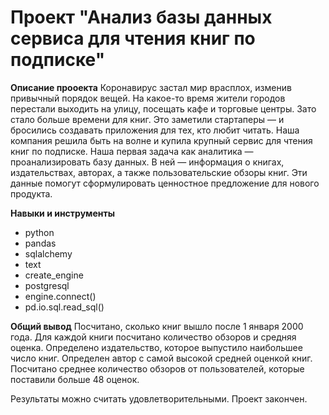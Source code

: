 # Проект "Анализ базы данных сервиса для чтения книг по подписке"
__Описание прооекта__ 
Коронавирус застал мир врасплох, изменив привычный порядок вещей. На какое-то время жители городов перестали выходить на улицу, посещать кафе и торговые центры. Зато стало больше времени для книг. Это заметили стартаперы — и бросились создавать приложения для тех, кто любит читать. Наша компания решила быть на волне и купила крупный сервис для чтения книг по подписке. Наша первая задача как аналитика — проанализировать базу данных. В ней — информация о книгах, издательствах, авторах, а также пользовательские обзоры книг. Эти данные помогут сформулировать ценностное предложение для нового продукта.

__Навыки и инструменты__
- python
- pandas
- sqlalchemy
- text
- create_engine
- postgresql
- engine.connect() 
- pd.io.sql.read_sql()

__Общий вывод__
Посчитано, сколько книг вышло после 1 января 2000 года.
Для каждой книги посчитано количество обзоров и средняя оценка.
Определено издательство, которое выпустило наибольшее число книг.
Определен автор с самой высокой средней оценкой книг.
Посчитано среднее количество обзоров от пользователей, которые поставили больше 48 оценок.

Результаты можно считать удовлетворительными.
Проект закончен.
